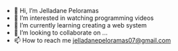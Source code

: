 - 👋 Hi, I’m Jelladane Peloramas
- 👀 I’m interested in watching programming videos
- 🌱 I’m currently learning creating a web system 
- 💞️ I’m looking to collaborate on ...
- 📫 How to reach me jelladanepeloramas07@gmail.com

<!---
jella07/jella07 is a ✨ special ✨ repository because its `README.md` (this file) appears on your GitHub profile.
You can click the Preview link to take a look at your changes.
--->
